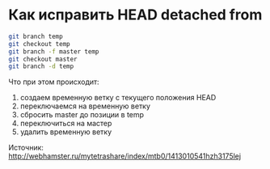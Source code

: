 Как исправить HEAD detached from <commit>
=====================================

```bash
git branch temp
git checkout temp
git branch -f master temp
git checkout master
git branch -d temp
```

Что при этом происходит:  
1. создаем временную ветку с текущего положения HEAD  
2. переключаемся на временную ветку  
3. сбросить master до позиции в temp  
4. переключиться на мастер  
5. удалить временную ветку  

Источник:  
http://webhamster.ru/mytetrashare/index/mtb0/1413010541hzh3175lej
